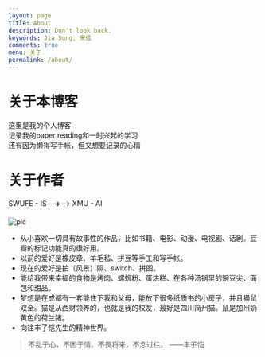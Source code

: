 ```yaml
---
layout: page
title: About
description: Don't look back.
keywords: Jia Song, 宋佳
comments: true
menu: 关于
permalink: /about/
---
```




# 关于本博客

这里是我的个人博客  
记录我的paper reading和一时兴起的学习   
还有因为懒得写手帐，但又想要记录的心情  


# 关于作者

SWUFE - IS --✈️--> XMU - AI  

![pic](https://s2.loli.net/2022/06/19/ETQ1Uc6I5qGxnHe.jpg)

+ 从小喜欢一切具有故事性的作品，比如书籍、电影、动漫、电视剧、话剧。豆瓣的标记功能真的很好用。
+ 以前的爱好是橡皮章、羊毛毡、拼豆等手工和写手帐。  
+ 现在的爱好是拍（风景）照、switch、拼图。
+ 能给我带来幸福的食物是烤肉、螺蛳粉、蛋烘糕、在各种汤锅里的豌豆尖、面包和甜品。
+ 梦想是在成都有一套能住下我和父母，能放下很多纸质书的小房子，并且猫鼠双全。猫是从西财领养的，也就是我的校友，最好是四川简州猫。鼠是加州奶黄色的荷兰猪。
+ 向往丰子恺先生的精神世界。

>不乱于心，不困于情。不畏将来，不念过往。
——丰子恺








